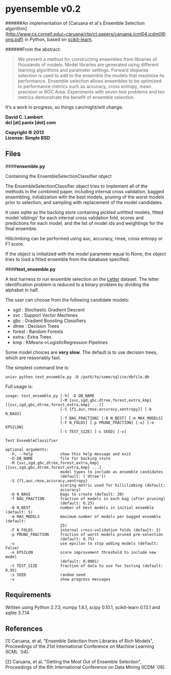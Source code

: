 pyensemble v0.2
===============

######An implementation of [Caruana et al's Ensemble Selection algorithm] (http://www.cs.cornell.edu/~caruana/ctp/ct.papers/caruana.icml04.icdm06long.pdf) in Python, based on [scikit-learn](http://scikit-learn.org).

######From the abstract:

> We present a method for constructing ensembles from libraries of thousands of models.
Model libraries are generated using different learning algorithms and parameter settings.
Forward stepwise selection is used to add to the ensemble the models that maximize its
performance.  Ensemble selection allows ensembles to be optimized to performance metrics
such as accuracy, cross entropy, mean precision or ROC Area.  Experiments with seven test
problems and ten metrics demonstrate the benefit of ensemble selection.

It's a work in progress, so things can/might/will change.

__David C. Lambert__  
__dcl [at] panix [dot] com__  

__Copyright © 2013__  
__License: Simple BSD__

Files
-----

####__ensemble.py__

Containing the EnsembleSelectionClassifier object

The EnsembleSelectionClassifier object tries to implement all of the methods in the combined
paper, including internal cross validation, bagged ensembling, initialization with the best
models, pruning of the worst models prior to selection, and sampling with replacement of the
model candidates.

It uses sqlite as the backing store containing pickled unfitted models, fitted model 'siblings'
for each internal cross validation fold, scores and predictions for each model, and the list of
model ids and weightings for the final ensemble.

Hillclimbing can be performed using auc, accuracy, rmse, cross entropy or F1 score.

If the object is initialized with the _model_ parameter equal to None, the object tries to load
a fitted ensemble from the database specified.

####__test_ensemble.py__

A test harness to run ensemble selection on the [Letter](http://archive.ics.uci.edu/ml/datasets/Letter+Recognition) dataset.  The letter identification
problem is reduced to a binary problem by dividing the alphabet in half.

The user can choose from the following candidate models:

*    sgd     : Stochastic Gradient Descent
*    svc     : Support Vector Machines
*    gbc     : Gradient Boosting Classifiers
*    dtree   : Decision Trees
*    forest  : Random Forests
*    extra   : Extra Trees
*    kmp     : KMeans->LogisticRegression Pipelines

Some model choices are __very slow__.  The default is to use decision trees, which are reasonably fast.

The simplest command line is:

    unix> python test_ensemble.py -D /path/to/some/sqlite/dbfile.db
    
Full usage is:

```
usage: test_ensemble.py [-h] -D DB_NAME
                        [-M {svc,sgd,gbc,dtree,forest,extra,kmp} [{svc,sgd,gbc,dtree,forest,extra,kmp} ...]]
                        [-S {f1,auc,rmse,accuracy,xentropy}] [-b N_BAGS]
                        [-f BAG_FRACTION] [-B N_BEST] [-m MAX_MODELS]
                        [-F N_FOLDS] [-p PRUNE_FRACTION] [-u] [-e EPSILON]
                        [-t TEST_SIZE] [-s SEED] [-v]

Test EnsembleClassifier

optional arguments:
  -h, --help            show this help message and exit
  -D DB_NAME            file for backing store
  -M {svc,sgd,gbc,dtree,forest,extra,kmp} [{svc,sgd,gbc,dtree,forest,extra,kmp} ...]
                        model types to include as ensemble candidates
                        (default: ['dtree'])
  -S {f1,auc,rmse,accuracy,xentropy}
                        scoring metric used for hillclimbing (default:
                        accuracy)
  -b N_BAGS             bags to create (default: 20)
  -f BAG_FRACTION       fraction of models in each bag (after pruning)
                        (default: 0.25)
  -B N_BEST             number of best models in initial ensemble (default: 5)
  -m MAX_MODELS         maximum number of models per bagged ensemble (default:
                        25)
  -F N_FOLDS            internal cross-validation folds (default: 3)
  -p PRUNE_FRACTION     fraction of worst models pruned pre-selection
                        (default: 0.75)
  -u                    use epsilon to stop adding models (default: False)
  -e EPSILON            score improvement threshold to include new model
                        (default: 0.0001)
  -t TEST_SIZE          fraction of data to use for testing (default: 0.95)
  -s SEED               random seed
  -v                    show progress messages
```


Requirements
------------

Written using Python 2.7.3, numpy 1.6.1, scipy 0.10.1, scikit-learn 0.13.1 and sqlite 3.7.14


References
----------
[1] Caruana, et al, "Ensemble Selection from Libraries of Rich Models", Proceedings of the 21st International Conference on Machine Learning (ICML `04).
    
[2] Caruana, et al, "Getting the Most Out of Ensemble Selection", Proceedings of the 6th International Conference on Data Mining (ICDM `06).
    

